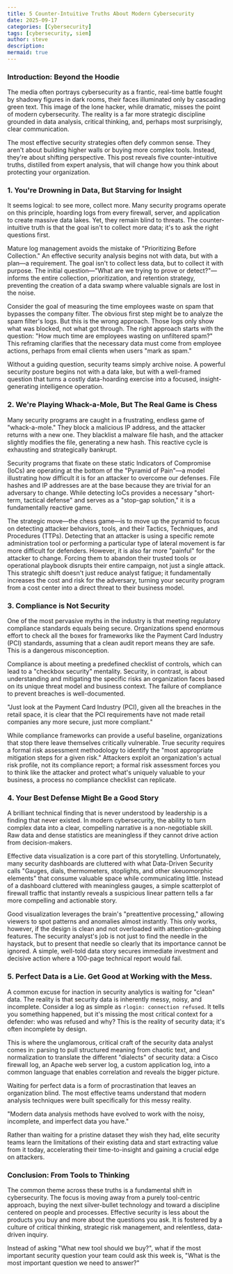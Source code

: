 ```yaml
---
title: 5 Counter-Intuitive Truths About Modern Cybersecurity
date: 2025-09-17
categories: [Cybersecurity]
tags: [cybersecurity, siem]
author: steve
description: 
mermaid: true
---
```


### Introduction: Beyond the Hoodie
The media often portrays cybersecurity as a frantic, real-time battle fought by shadowy figures in dark rooms, their faces illuminated only by cascading green text. This image of the lone hacker, while dramatic, misses the point of modern cybersecurity. The reality is a far more strategic discipline grounded in data analysis, critical thinking, and, perhaps most surprisingly, clear communication.

The most effective security strategies often defy common sense. They aren't about building higher walls or buying more complex tools. Instead, they're about shifting perspective. This post reveals five counter-intuitive truths, distilled from expert analysis, that will change how you think about protecting your organization.

### 1. You're Drowning in Data, But Starving for Insight
It seems logical: to see more, collect more. Many security programs operate on this principle, hoarding logs from every firewall, server, and application to create massive data lakes. Yet, they remain blind to threats. The counter-intuitive truth is that the goal isn't to collect more data; it's to ask the right questions first.

Mature log management avoids the mistake of "Prioritizing Before Collection." An effective security analysis begins not with data, but with a plan—a requirement. The goal isn't to collect less data, but to collect it with purpose. The initial question—"What are we trying to prove or detect?"—informs the entire collection, prioritization, and retention strategy, preventing the creation of a data swamp where valuable signals are lost in the noise.

Consider the goal of measuring the time employees waste on spam that bypasses the company filter. The obvious first step might be to analyze the spam filter's logs. But this is the wrong approach. Those logs only show what was blocked, not what got through. The right approach starts with the question: "How much time are employees wasting on unfiltered spam?" This reframing clarifies that the necessary data must come from employee actions, perhaps from email clients when users "mark as spam."

Without a guiding question, security teams simply archive noise. A powerful security posture begins not with a data lake, but with a well-framed question that turns a costly data-hoarding exercise into a focused, insight-generating intelligence operation.

### 2. We're Playing Whack-a-Mole, But The Real Game is Chess
Many security programs are caught in a frustrating, endless game of "whack-a-mole." They block a malicious IP address, and the attacker returns with a new one. They blacklist a malware file hash, and the attacker slightly modifies the file, generating a new hash. This reactive cycle is exhausting and strategically bankrupt.

Security programs that fixate on these static Indicators of Compromise (IoCs) are operating at the bottom of the "Pyramid of Pain"—a model illustrating how difficult it is for an attacker to overcome our defenses. File hashes and IP addresses are at the base because they are trivial for an adversary to change. While detecting IoCs provides a necessary "short-term, tactical defense" and serves as a "stop-gap solution," it is a fundamentally reactive game.

The strategic move—the chess game—is to move up the pyramid to focus on detecting attacker behaviors, tools, and their Tactics, Techniques, and Procedures (TTPs). Detecting that an attacker is using a specific remote administration tool or performing a particular type of lateral movement is far more difficult for defenders. However, it is also far more "painful" for the attacker to change. Forcing them to abandon their trusted tools or operational playbook disrupts their entire campaign, not just a single attack. This strategic shift doesn't just reduce analyst fatigue; it fundamentally increases the cost and risk for the adversary, turning your security program from a cost center into a direct threat to their business model.

### 3. Compliance is Not Security
One of the most pervasive myths in the industry is that meeting regulatory compliance standards equals being secure. Organizations spend enormous effort to check all the boxes for frameworks like the Payment Card Industry (PCI) standards, assuming that a clean audit report means they are safe. This is a dangerous misconception.

Compliance is about meeting a predefined checklist of controls, which can lead to a "checkbox security" mentality. Security, in contrast, is about understanding and mitigating the specific risks an organization faces based on its unique threat model and business context. The failure of compliance to prevent breaches is well-documented.

"Just look at the Payment Card Industry (PCI), given all the breaches in the retail space, it is clear that the PCI requirements have not made retail companies any more secure, just more compliant."

While compliance frameworks can provide a useful baseline, organizations that stop there leave themselves critically vulnerable. True security requires a formal risk assessment methodology to identify the "most appropriate mitigation steps for a given risk." Attackers exploit an organization's actual risk profile, not its compliance report; a formal risk assessment forces you to think like the attacker and protect what's uniquely valuable to your business, a process no compliance checklist can replicate.

### 4. Your Best Defense Might Be a Good Story
A brilliant technical finding that is never understood by leadership is a finding that never existed. In modern cybersecurity, the ability to turn complex data into a clear, compelling narrative is a non-negotiable skill. Raw data and dense statistics are meaningless if they cannot drive action from decision-makers.

Effective data visualization is a core part of this storytelling. Unfortunately, many security dashboards are cluttered with what Data-Driven Security calls "Gauges, dials, thermometers, stoplights, and other skeuomorphic elements" that consume valuable space while communicating little. Instead of a dashboard cluttered with meaningless gauges, a simple scatterplot of firewall traffic that instantly reveals a suspicious linear pattern tells a far more compelling and actionable story.

Good visualization leverages the brain's "preattentive processing," allowing viewers to spot patterns and anomalies almost instantly. This only works, however, if the design is clean and not overloaded with attention-grabbing features. The security analyst's job is not just to find the needle in the haystack, but to present that needle so clearly that its importance cannot be ignored. A simple, well-told data story secures immediate investment and decisive action where a 100-page technical report would fail.

### 5. Perfect Data is a Lie. Get Good at Working with the Mess.
A common excuse for inaction in security analytics is waiting for "clean" data. The reality is that security data is inherently messy, noisy, and incomplete. Consider a log as simple as `rlogin: connection refused`. It tells you something happened, but it's missing the most critical context for a defender: who was refused and why? This is the reality of security data; it's often incomplete by design.

This is where the unglamorous, critical craft of the security data analyst comes in: parsing to pull structured meaning from chaotic text, and normalization to translate the different "dialects" of security data: a Cisco firewall log, an Apache web server log, a custom application log, into a common language that enables correlation and reveals the bigger picture.

Waiting for perfect data is a form of procrastination that leaves an organization blind. The most effective teams understand that modern analysis techniques were built specifically for this messy reality.

"Modern data analysis methods have evolved to work with the noisy, incomplete, and imperfect data you have."

Rather than waiting for a pristine dataset they wish they had, elite security teams learn the limitations of their existing data and start extracting value from it today, accelerating their time-to-insight and gaining a crucial edge on attackers.

### Conclusion: From Tools to Thinking
The common theme across these truths is a fundamental shift in cybersecurity. The focus is moving away from a purely tool-centric approach, buying the next silver-bullet technology and toward a discipline centered on people and processes. Effective security is less about the products you buy and more about the questions you ask. It is fostered by a culture of critical thinking, strategic risk management, and relentless, data-driven inquiry.

Instead of asking "What new tool should we buy?", what if the most important security question your team could ask this week is, "What is the most important question we need to answer?"